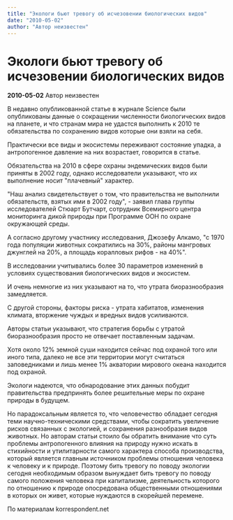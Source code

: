 ```yaml
---
title: "Экологи бьют тревогу об исчезовении биологических видов"
date: "2010-05-02"
author: "Автор неизвестен"
---
```


# Экологи бьют тревогу об исчезовении биологических видов

**2010-05-02** Автор неизвестен

В недавно опубликованной статье в журнале Science были опубликованы данные о сокращении численности биологических видов на планете, и что странам мира не удастся выполнить к 2010 те обязательства по сохранению видов которые они взяли на себя.

Практически все виды и экосистемы переживают состояние упадка, а антропогенное давление на них возрастает, говорится в статье.

Обязательства на 2010 в сфере охраны эндемических видов были приняты в 2002 году, однако исследователи указывают, что их выполнение носит "плачевный" характер.

"Наш анализ свидетельствует о том, что правительства не выполнили обязательств, взятых ими в 2002 году", - заявил глава группы исследователей Стюарт Бутчарт, сотрудник Всемирного центра мониторинга дикой природы при Программе ООН по охране окружающей среды.

А согласно другому участнику исследования, Джозефу Алкамо, "с 1970 года популяции животных сократились на 30%, районы мангровых джунглей на 20%, а площадь коралловых рифов - на 40%".

В исследовании учитывались более 30 параметров изменений в условиях существования биологических видов и экосистем.

И очень немногие из них указывают на то, что утрата биоразнообразия замедляется.

С другой стороны, факторы риска - утрата хабитатов, изменения климата, вторжение чуждых и вредных видов усиливаются.

Авторы статьи указывают, что стратегия борьбы с утратой биоразнообразия просто не отвечает поставленным задачам.

Хотя около 12% земной суши находится сейчас под охраной того или иного типа, далеко не все эти территории могут считаться заповедниками и лишь менее 1% акватории мирового океана находится под охраной.

Экологи надеются, что обнародование этих данных побудит правительства предпринять более решительные меры по охране природы в будущем.

Но парадоксальным является то, что человечество обладает сегодня теми научно-техническими средствами, чтобы сократить увеличение рисков связанных с экологией, и сохранения разнообразия видов животных. Но авторам статьи стоило бы обратить внимание что суть проблемы антропогенного влияния на природу нужно искать в стихийности и утилитарности самого характера способа производства, который является главным источником проблемы отношения человека к человеку и к природе. Поэтому бить тревогу по поводу экологии сегодня необходимым образом вынуждает бить тревогу по поводу самого положения человека при капитализме, деятельность которого по отношению к природе опосредована общественными отношениями в которых он живет, которые нуждаются в скорейшей перемене.

По материалам korrespondent.net